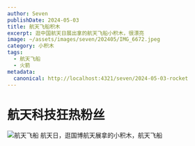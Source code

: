 ```yaml
---
author: Seven
publishDate: 2024-05-03
title: 航天飞船积木
excerpt: 逛中国航天日展出拿的航天飞船小积木，很漂亮
image: ~/assets/images/seven/202405/IMG_6672.jpeg
category: 小积木
tags:
  - 航天飞船
  - 火箭
metadata:
  canonical: http://localhost:4321/seven/2024-05-03-rocket
---
```


# 航天科技狂热粉丝

![航天飞船](~/assets/images/seven/202405/IMG_6672.jpeg)
航天日，逛国博航天展拿的小积木，航天飞船